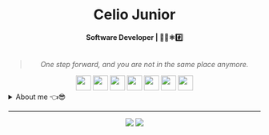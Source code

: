 <h1 align="center">Celio Junior</h1>

<div align="center">
<b>Software Developer | 🔋🎨⚛️#️⃣</b>
<br>
<br>
<blockquote>
<p>
<i>One step forward, and you are not in the same place anymore.</i>
</p>
</blockqote>
</div>

<div align="center" style="margin:auto">
    <img width="30px" src="https://cdn.jsdelivr.net/gh/devicons/devicon@latest/icons/javascript/javascript-original.svg" />
    <img width="30px" src="https://cdn.jsdelivr.net/gh/devicons/devicon@latest/icons/typescript/typescript-original.svg" />
    <img width="30px" src="https://cdn.jsdelivr.net/gh/devicons/devicon@latest/icons/react/react-original.svg" />
    <img width="30px" src="https://cdn.jsdelivr.net/gh/devicons/devicon@latest/icons/nodejs/nodejs-original.svg" />
    <img width="30px" src="https://cdn.jsdelivr.net/gh/devicons/devicon@latest/icons/csharp/csharp-original.svg" />
    <img width="30px" src="https://cdn.jsdelivr.net/gh/devicons/devicon@latest/icons/git/git-original.svg" />
    <img width="30px" src="https://cdn.jsdelivr.net/gh/devicons/devicon@latest/icons/docker/docker-original-wordmark.svg" />
          
</div>

<details closed>
<summary>About me 👈😎</summary>

---

Hello!! I'm Celio Junior. :wave: :wave:

I am a Brazilian developer living in Australia, passionate about web development and technology, working with programming since 2021.

As a way to improve my skills and work flow, I've been building some personal projects - such as e-commerce, landing pages and management systems - using different tools,
focusing in problem shooting, archtecture and good practice.

Professionally, I have worked using mostly **Javascript** for both *front-end* and *back-end* applications, in addition to other tools such as Java, PHP, MySQL, Git...
 
Holding an Associate's Degree in <i>Web Programming</i>, I also have knowledge about principles of software enginering, such as Objected Oriented Programming, Algorithms, System and Data Analysis, Database Management, Security Practices and more.

Although these are some of the hard skills I possess, I don't feel intimidated to learn something new to deliver challenging tasks. 💪💪
    
<div align="center" style="margin:auto">
    
[![Top Langs](https://github-readme-stats.vercel.app/api/top-langs/?username=celiovjunior&layout=compact)](https://github.com/anuraghazra/github-readme-stats)
    
</div>
  
</details>

---

<div align="center">

<a href="mailto:cl.juniorr@gmail.com" target="_blank"><img src="https://img.shields.io/badge/Gmail-D14836?style=for-the-badge&logo=gmail&logoColor=white" /></a>
<a href="https://www.linkedin.com/in/celiovjunior/" target="_blank"><img src="https://img.shields.io/badge/LinkedIn-0077B5?style=for-the-badge&logo=linkedin&logoColor=white" /></a>

</div>
